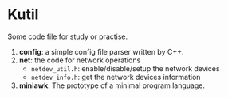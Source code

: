 Kutil
=====

Some code file for study or practise.

1. __config__: a simple config file parser written by C++.
2. __net__: the code for network operations
    + `netdev_util.h`:  enable/disable/setup the network devices
    + `netdev_info.h`:  get the network devices information
3. __miniawk__: The prototype of a minimal program language.

